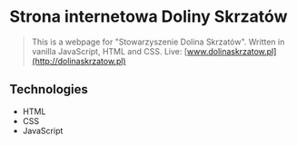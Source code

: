 # Strona internetowa Doliny Skrzatów
> This is a webpage for "Stowarzyszenie Dolina Skrzatów". Written in vanilla JavaScript, HTML and CSS. 
> Live: [www.dolinaskrzatow.pl](http://dolinaskrzatow.pl)


## Technologies
- HTML
- CSS
- JavaScript




